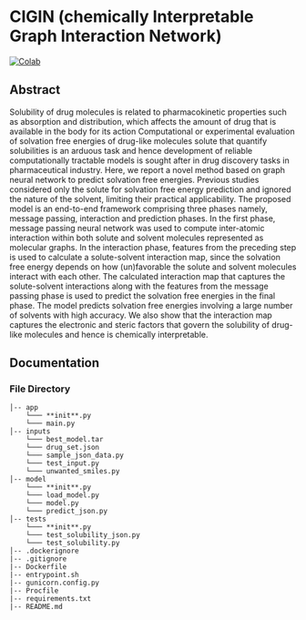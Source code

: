 # CIGIN (chemically Interpretable Graph Interaction Network)

[![Colab](https://colab.research.google.com/assets/colab-badge.svg)](https://colab.research.google.com/drive/10SZqCpc8wp0sUU-TGhhLGZ6Vmy3ihPg0?usp=sharing)

## Abstract

Solubility of drug molecules is related to pharmacokinetic properties such as absorption and distribution, which affects the amount of drug that is available in the body for its action Computational or experimental evaluation of solvation free energies of drug-like molecules solute that quantify solubilities is an arduous task and hence development of reliable computationally tractable models is sought after in drug discovery tasks in pharmaceutical industry. Here, we report a novel method based on graph neural network to predict solvation free energies. Previous studies considered only the solute for solvation free energy prediction and ignored the nature of the solvent, limiting their practical applicability. The proposed model is an end-to-end framework comprising three phases namely, message passing, interaction and prediction phases. In the first phase, message passing neural network was used to compute inter-atomic interaction within both solute and solvent molecules represented as molecular graphs. In the interaction phase, features from the preceding step is used to calculate a solute-solvent interaction map, since the solvation free energy depends on how (un)favorable the solute and solvent molecules interact with each other. The calculated interaction map that captures the solute-solvent interactions along with the features from the message passing phase is used to predict the solvation free energies in the final phase. The model predicts solvation free energies involving a large number of solvents with high accuracy. We also show that the interaction map captures the electronic and steric factors that govern the solubility of drug-like molecules and hence is chemically interpretable.

## Documentation

### File Directory

```
│-- app
    └─── **init**.py
    └─── main.py
│-- inputs
    └─── best_model.tar
    └─── drug_set.json
    └─── sample_json_data.py
    └─── test_input.py
    └─── unwanted_smiles.py
│-- model
    └─── **init**.py
    └─── load_model.py
    └─── model.py
    └─── predict_json.py
│-- tests
    └─── **init**.py
    └─── test_solubility_json.py
    └─── test_solubility.py
│-- .dockerignore
|-- .gitignore
|-- Dockerfile
|-- entrypoint.sh
|-- gunicorn.config.py
|-- Procfile
|-- requirements.txt
|-- README.md

```
